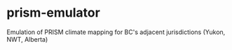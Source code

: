 # prism-emulator
Emulation of PRISM climate mapping for BC's adjacent jurisdictions (Yukon, NWT, Alberta)
